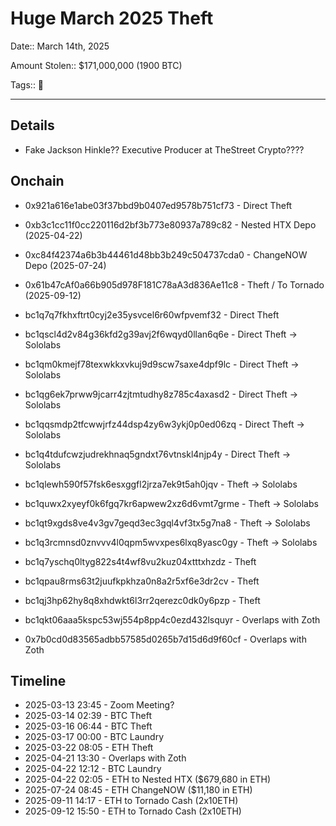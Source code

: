 # Huge March 2025 Theft

Date:: March 14th, 2025

Amount Stolen:: $171,000,000 (1900 BTC)

Tags:: 🔑

---

## Details

- Fake Jackson Hinkle?? Executive Producer at TheStreet Crypto????





## Onchain

- 0x921a616e1abe03f37bbd9b0407ed9578b751cf73 - Direct Theft

- 0xb3c1cc11f0cc220116d2bf3b773e80937a789c82 - Nested HTX Depo (2025-04-22)

- 0xc84f42374a6b3b44461d48bb3b249c504737cda0 - ChangeNOW Depo (2025-07-24)

- 0x61b47cAf0a66b905d978F181C78aA3d836Ae11c8 - Theft / To Tornado (2025-09-12)

- bc1q7q7fkhxftrt0cyj2e35ysvcel6r60wfpvemf32 - Direct Theft

- bc1qscl4d2v84g36kfd2g39avj2f6wqyd0llan6q6e - Direct Theft -> Sololabs

- bc1qm0kmejf78texwkkxvkuj9d9scw7saxe4dpf9lc - Direct Theft -> Sololabs

- bc1qg6ek7prww9jcarr4zjtmtudhy8z785c4axasd2 - Direct Theft -> Sololabs

- bc1qqsmdp2tfcwwjrfz44dsp4zy6w3ykj0p0ed06zq - Direct Theft -> Sololabs

- bc1q4tdufcwzjudrekhnaq5gndxt76vtnskl4njp4y - Direct Theft -> Sololabs

- bc1qlewh590f57fsk6esxggfl2jrza7ek9t5ah0jqv - Theft -> Sololabs

- bc1quwx2xyeyf0k6fgq7kr6apwew2xz6d6vmt7grme - Theft -> Sololabs

- bc1qt9xgds8ve4v3gv7geqd3ec3gql4vf3tx5g7na8 - Theft -> Sololabs

- bc1q3rcmnsd0znvvv4l0qpm5wvxpes6lxq8yasc0gy - Theft -> Sololabs

- bc1q7yschq0ltyg822s4t4wf8vu2kuz04xtttxhzdz - Theft

- bc1qpau8rms63t2juufkpkhza0n8a2r5xf6e3dr2cv - Theft

- bc1qj3hp62hy8q8xhdwkt6l3rr2qerezc0dk0y6pzp - Theft

- bc1qkt06aaa5kspc53wj554p8pp4c0ezd432lsquyr - Overlaps with Zoth

- 0x7b0cd0d83565adbb57585d0265b7d15d6d9f60cf - Overlaps with Zoth




## Timeline

- 2025-03-13 23:45 - Zoom Meeting?
- 2025-03-14 02:39 - BTC Theft
- 2025-03-16 06:44 - BTC Theft
- 2025-03-17 00:00 - BTC Laundry
- 2025-03-22 08:05 - ETH Theft
- 2025-04-21 13:30 - Overlaps with Zoth
- 2025-04-22 12:12 - BTC Laundry
- 2025-04-22 02:05 - ETH to Nested HTX ($679,680 in ETH)
- 2025-07-24 08:45 - ETH ChangeNOW ($11,180 in ETH)
- 2025-09-11 14:17 - ETH to Tornado Cash (2x10ETH)
- 2025-09-12 15:50 - ETH to Tornado Cash (2x10ETH)
